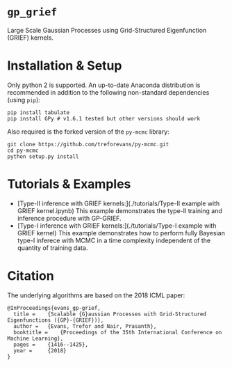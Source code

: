 # `gp_grief`
Large Scale Gaussian Processes using Grid-Structured Eigenfunction (GRIEF) kernels.

# Installation & Setup
Only python 2 is supported.
An up-to-date Anaconda distribution is recommended in addition to the following non-standard dependencies (using `pip`):
```
pip install tabulate
pip install GPy # v1.6.1 tested but other versions should work
```
Also required is the forked version of the `py-mcmc` library:
```
git clone https://github.com/treforevans/py-mcmc.git
cd py-mcmc
python setup.py install
```

# Tutorials & Examples
* [Type-II inference with GRIEF kernels:](./tutorials/Type-II example with GRIEF kernel.ipynb) This example demonstrates the type-II training and inference procedure with GP-GRIEF.
* [Type-I inference with GRIEF kernels:](./tutorials/Type-I example with GRIEF kernel) This example demonstrates how to perform fully Bayesian type-I inferece with MCMC in a time complexity independent of the quantity of training data.

# Citation
The underlying algorithms are based on the 2018 ICML paper:

```
@InProceedings{evans_gp-grief,
  title = 	 {Scalable {G}aussian Processes with Grid-Structured Eigenfunctions ({GP}-{GRIEF})},
  author = 	 {Evans, Trefor and Nair, Prasanth},
  booktitle = 	 {Proceedings of the 35th International Conference on Machine Learning},
  pages = 	 {1416--1425},
  year = 	 {2018}
}
```
